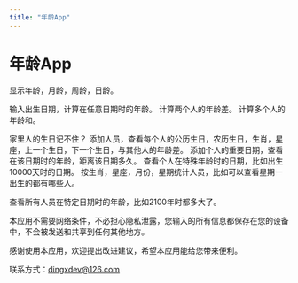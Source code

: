 ```yaml
---
title: "年龄App"
---
```


# 年龄App
显示年龄，月龄，周龄，日龄。

输入出生日期，计算在任意日期时的年龄。
计算两个人的年龄差。
计算多个人的年龄和。

家里人的生日记不住？
添加人员，查看每个人的公历生日，农历生日，生肖，星座，上一个生日，下一个生日，与其他人的年龄差。
添加个人的重要日期，查看在该日期时的年龄，距离该日期多久。
查看个人在特殊年龄时的日期，比如出生10000天时的日期。
按生肖，星座，月份，星期统计人员，比如可以查看星期一出生的都有哪些人。

查看所有人员在特定日期时的年龄，比如2100年时都多大了。

本应用不需要网络条件，不必担心隐私泄露，您输入的所有信息都保存在您的设备中，不会被发送和共享到任何其他地方。

感谢使用本应用，欢迎提出改进建议，希望本应用能给您带来便利。

联系方式：dingxdev@126.com
